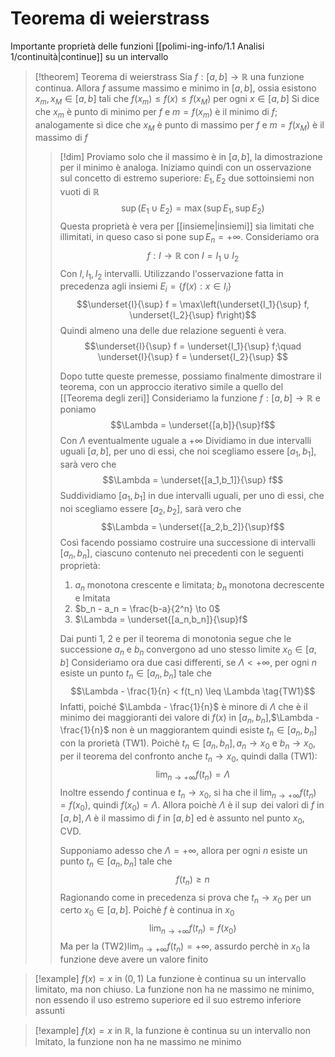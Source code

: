 # Teorema di weierstrass
Importante proprietà delle funzioni [[polimi-ing-info/1.1 Analisi 1/continuità|continue]] su un intervallo

>[!theorem] Teorema di weierstrass
>Sia $f : [a,b] \to \mathbb R$ una funzione continua. Allora $f$ assume massimo e minimo in $[a,b]$, ossia esistono $x_m, x_M \in [a,b]$ tali che $f(x_m) \leq f(x) \leq f(x_M)$ per ogni $x\in[a,b]$
>Si dice che $x_m$ è punto di minimo per $f$ e $m= f(x_m)$ è il minimo di $f$; analogamente si dice che $x_M$ è punto di massimo per $f$ e $m = f(x_M)$ è il massimo di $f$
>
>>[!dim]
>>Proviamo solo che il massimo è in $[a,b]$, la dimostrazione per il minimo è analoga.
>>Iniziamo quindi con un osservazione sul concetto di estremo superiore:
>>$E_1, E_2$ due sottoinsiemi non vuoti di $\mathbb R$
>>$$\sup(E_1 \cup E_2) = \max(\sup E_1, \sup E_2)$$
>>Questa proprietà è vera per [[insieme|insiemi]] sia limitati che illimitati, in queso caso si pone $\sup E_n = +\infty$.
>>Consideriamo ora
>>$$f : I \to \mathbb R \text{ con } I = I_1 \cup I_2$$
>>Con $I, I_1, I_2$ intervalli. Utilizzando l'osservazione fatta in precedenza agli insiemi $E_i = \left\lbrace f(x) : x \in I_i \right\rbrace$
>>$$\underset{I}{\sup} f = \max\left(\underset{I_1}{\sup} f, \underset{I_2}{\sup} f\right)$$
>>Quindi almeno una delle due relazione seguenti è vera.
>>$$\underset{I}{\sup} f = \underset{I_1}{\sup} f;\quad \underset{I}{\sup} f = \underset{I_2}{\sup} $$
>>
>>Dopo tutte queste premesse, possiamo finalmente dimostrare il teorema, con un approccio iterativo simile a quello del [[Teorema degli zeri]]
>>Consideriamo la funzione $f:[a,b]\to\mathbb R$ e poniamo
>>$$\Lambda = \underset{[a,b]}{\sup}f$$
>>Con $\Lambda$ eventualmente uguale a $+\infty$
>>Dividiamo in due intervalli uguali $[a,b]$, per uno di essi, che noi scegliamo essere $[a_1,b_1]$, sarà vero che
>>$$\Lambda = \underset{[a_1,b_1]}{\sup} f$$
>>Suddividiamo $[a_1,b_1]$ in due intervalli uguali, per uno di essi, che noi scegliamo essere $[a_2,b_2]$, sarà vero che
>>$$\Lambda = \underset{[a_2,b_2]}{\sup}f$$
>>Così facendo possiamo costruire una successione di intervalli $[a_n,b_n]$, ciascuno contenuto nei precedenti con le seguenti proprietà:
>>1. $a_n$ monotona crescente e limitata; $b_n$ monotona decrescente e lmitata
>>2. $b_n - a_n = \frac{b-a}{2^n} \to 0$
>>3. $\Lambda = \underset{[a_n,b_n]}{\sup}f$
>>
>> Dai punti 1, 2 e per il teorema di monotonia segue che le successione $a_n$ e $b_n$ convergono ad uno stesso limite $x_0 \in [a,b]$
>> Consideriamo ora due casi differenti, se $\Lambda < +\infty$, per ogni $n$ esiste un punto $t_n\in [a_n, b_n]$ tale che
>> $$\Lambda - \frac{1}{n} < f(t_n) \leq \Lambda \tag{TW1}$$
>> Infatti, poiché $\Lambda - \frac{1}{n}$ è minore di $\Lambda$ che è il minimo dei maggioranti dei valore di $f(x)$ in $[a_n,b_n]$,$\Lambda - \frac{1}{n}$ non è un maggiorantem quindi esiste $t_n\in[a_n,b_n]$ con la prorietà $(\text{TW1})$.
>> Poichè $t_n \in [a_n,b_n], a_n \to x_0$ e $b_n \to x_0$, per il teorema del confronto anche $t_n \to x_0$, quindi dalla $(\text{TW1})$:
>> $$\lim_{n\to+\infty}f(t_n) = \Lambda$$
>> Inoltre essendo $f$ continua e $t_n \to x_0$, si ha che il $\lim_{n\to+\infty}f(t_n) = f(x_0)$, quindi $f(x_0) = \Lambda$. Allora poichè $\Lambda$ è il $\sup$ dei valori di $f$ in $[a,b],\Lambda$ è il massimo di $f$ in $[a,b]$ ed è assunto nel punto $x_0$, CVD.
>> 
>> Supponiamo adesso che $\Lambda = +\infty$, allora per ogni $n$ esiste un punto $t_n \in [a_n,b_n]$ tale che
>> $$f(t_n) \geq n\tag{TW2}$$
>> Ragionando come in precedenza si prova che $t_n \to x_0$ per un certo $x_0 \in [a,b]$. Poichè $f$ è continua in $x_0$
>> $$\lim_{n\to+\infty}f(t_n) = f(x_0)$$
>> Ma per la $(\text{TW2}) \lim_{n\to+\infty}f(t_n) = +\infty$, assurdo perchè in $x_0$ la funzione deve avere un valore finito

>[!example]
>$f(x) = x$ in $(0,1)$
>La funzione è continua su un intervallo limitato, ma non chiuso. La funzione non ha ne massimo ne minimo, non essendo il uso estremo superiore ed il suo estremo inferiore assunti

>[!example]
>$f(x) = x$ in $\mathbb R$, la funzione è continua su un intervallo non lmitato, la funzione non ha ne massimo ne minimo




